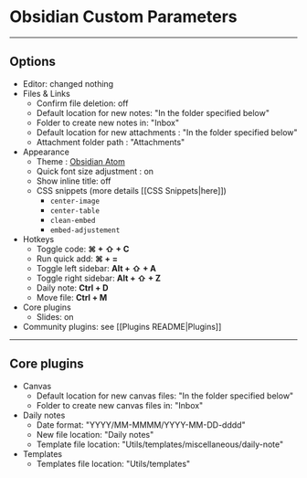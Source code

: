 # Obsidian Custom Parameters
---
## Options

- Editor: changed nothing
- Files & Links
	- Confirm file deletion: off
	- Default location for new notes: "In the folder specified below"
	- Folder to create new notes in: "Inbox"
	- Default location for new attachments : "In the folder specified below"
	- Attachment folder path : "Attachments"
- Appearance
	- Theme : [Obsidian Atom](https://github.com/kognise/obsidian-atom)
	- Quick font size adjustment : on
	- Show inline title: off
	- CSS snippets (more details [[CSS Snippets|here]])
		- `center-image`
		- `center-table`
		- `clean-embed`
		- `embed-adjustement`
- Hotkeys
	- Toggle code: **⌘ + ⇧ + C**
	- Run quick add: **⌘ + =**
	- Toggle left sidebar: **Alt + ⇧ + A**
	- Toggle right sidebar: **Alt + ⇧ + Z**
	- Daily note: **Ctrl + D**
	- Move file: **Ctrl + M**
- Core plugins
	- Slides: on
- Community plugins: see [[Plugins README|Plugins]]

---
## Core plugins

- Canvas
	- Default location for new canvas files: "In the folder specified below"
	- Folder to create new canvas files in: "Inbox"
- Daily notes
	- Date format: "YYYY/MM-MMMM/YYYY-MM-DD-dddd"
	- New file location: "Daily notes"
	- Template file location: "Utils/templates/miscellaneous/daily-note"
- Templates
	- Templates file location: "Utils/templates"